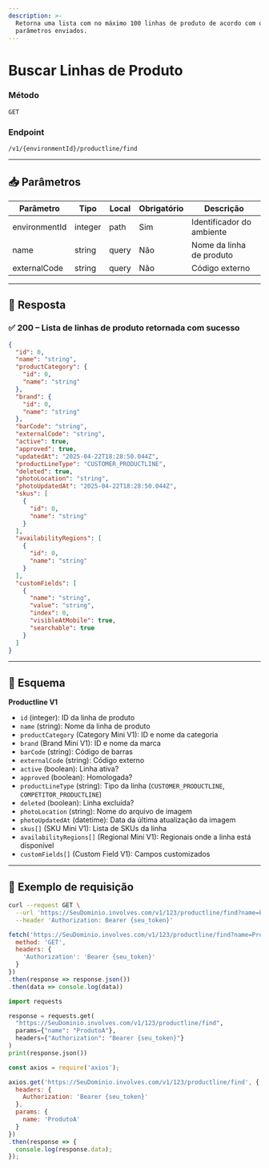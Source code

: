 ```yaml
---
description: >-
  Retorna uma lista com no máximo 100 linhas de produto de acordo com os
  parâmetros enviados.
---
```


# Buscar Linhas de Produto

### Método

`GET`

### Endpoint

`/v1/{environmentId}/productline/find`

***

## 📥 Parâmetros

| Parâmetro     | Tipo    | Local | Obrigatório | Descrição                 |
| ------------- | ------- | ----- | ----------- | ------------------------- |
| environmentId | integer | path  | Sim         | Identificador do ambiente |
| name          | string  | query | Não         | Nome da linha de produto  |
| externalCode  | string  | query | Não         | Código externo            |

***

## 🔄 Resposta

### ✅ 200 – Lista de linhas de produto retornada com sucesso

```json
{
  "id": 0,
  "name": "string",
  "productCategory": {
    "id": 0,
    "name": "string"
  },
  "brand": {
    "id": 0,
    "name": "string"
  },
  "barCode": "string",
  "externalCode": "string",
  "active": true,
  "approved": true,
  "updatedAt": "2025-04-22T18:28:50.044Z",
  "productLineType": "CUSTOMER_PRODUCTLINE",
  "deleted": true,
  "photoLocation": "string",
  "photoUpdatedAt": "2025-04-22T18:28:50.044Z",
  "skus": [
    {
      "id": 0,
      "name": "string"
    }
  ],
  "availabilityRegions": [
    {
      "id": 0,
      "name": "string"
    }
  ],
  "customFields": [
    {
      "name": "string",
      "value": "string",
      "index": 0,
      "visibleAtMobile": true,
      "searchable": true
    }
  ]
}
```

***

## 🧬 Esquema

**Productline V1**

* `id` (integer): ID da linha de produto
* `name` (string): Nome da linha de produto
* `productCategory` (Category Mini V1): ID e nome da categoria
* `brand` (Brand Mini V1): ID e nome da marca
* `barCode` (string): Código de barras
* `externalCode` (string): Código externo
* `active` (boolean): Linha ativa?
* `approved` (boolean): Homologada?
* `productLineType` (string): Tipo da linha (`CUSTOMER_PRODUCTLINE`, `COMPETITOR_PRODUCTLINE`)
* `deleted` (boolean): Linha excluída?
* `photoLocation` (string): Nome do arquivo de imagem
* `photoUpdatedAt` (datetime): Data da última atualização da imagem
* `skus[]` (SKU Mini V1): Lista de SKUs da linha
* `availabilityRegions[]` (Regional Mini V1): Regionais onde a linha está disponível
* `customFields[]` (Custom Field V1): Campos customizados

***

## 📘 Exemplo de requisição

```bash
curl --request GET \
  --url 'https://SeuDominio.involves.com/v1/123/productline/find?name=ProdutoA' \
  --header 'Authorization: Bearer {seu_token}'
```

```javascript
fetch('https://SeuDominio.involves.com/v1/123/productline/find?name=ProdutoA', {
  method: 'GET',
  headers: {
    'Authorization': 'Bearer {seu_token}'
  }
})
.then(response => response.json())
.then(data => console.log(data))
```

```python
import requests

response = requests.get(
  "https://SeuDominio.involves.com/v1/123/productline/find",
  params={"name": "ProdutoA"},
  headers={"Authorization": "Bearer {seu_token}"}
)
print(response.json())
```

```javascript
const axios = require('axios');

axios.get('https://SeuDominio.involves.com/v1/123/productline/find', {
  headers: {
    Authorization: 'Bearer {seu_token}'
  },
  params: {
    name: 'ProdutoA'
  }
})
.then(response => {
  console.log(response.data);
});
```
